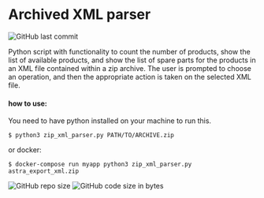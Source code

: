 # Archived XML parser
![GitHub last commit](https://img.shields.io/github/last-commit/co01l3r/xmll_parser_py)

Python script with functionality to count the number of products, show the list of available products, and show
the list of spare parts for the products in an XML file contained within a zip archive. The user is prompted to
choose an operation, and then the appropriate action is taken on the selected XML file.

#### how to use:
You need to have python installed on your machine to run this.
```shell
$ python3 zip_xml_parser.py PATH/TO/ARCHIVE.zip
```
or docker:
```shell
$ docker-compose run myapp python3 zip_xml_parser.py astra_export_xml.zip
```

![GitHub repo size](https://img.shields.io/github/repo-size/co01l3r/task_manager_dj)
![GitHub code size in bytes](https://img.shields.io/github/languages/code-size/co01l3r/task_manager_dj)
